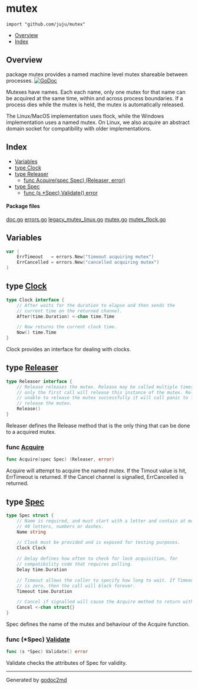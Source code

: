 

# mutex
`import "github.com/juju/mutex"`

* [Overview](#pkg-overview)
* [Index](#pkg-index)

## <a name="pkg-overview">Overview</a>
package mutex provides a named machine level mutex shareable between processes.
[![GoDoc](https://godoc.org/github.com/juju/mutex?status.svg)](https://godoc.org/github.com/juju/mutex)

Mutexes have names. Each each name, only one mutex for that name can be
acquired at the same time, within and across process boundaries. If a
process dies while the mutex is held, the mutex is automatically released.

The Linux/MacOS implementation uses flock, while the Windows implementation
uses a named mutex. On Linux, we also acquire an abstract domain socket for
compatibility with older implementations.




## <a name="pkg-index">Index</a>
* [Variables](#pkg-variables)
* [type Clock](#Clock)
* [type Releaser](#Releaser)
  * [func Acquire(spec Spec) (Releaser, error)](#Acquire)
* [type Spec](#Spec)
  * [func (s *Spec) Validate() error](#Spec.Validate)


#### <a name="pkg-files">Package files</a>
[doc.go](/src/github.com/juju/mutex/doc.go) [errors.go](/src/github.com/juju/mutex/errors.go) [legacy_mutex_linux.go](/src/github.com/juju/mutex/legacy_mutex_linux.go) [mutex.go](/src/github.com/juju/mutex/mutex.go) [mutex_flock.go](/src/github.com/juju/mutex/mutex_flock.go) 



## <a name="pkg-variables">Variables</a>
``` go
var (
    ErrTimeout   = errors.New("timeout acquiring mutex")
    ErrCancelled = errors.New("cancelled acquiring mutex")
)
```



## <a name="Clock">type</a> [Clock](/src/target/mutex.go?s=682:907#L28)
``` go
type Clock interface {
    // After waits for the duration to elapse and then sends the
    // current time on the returned channel.
    After(time.Duration) <-chan time.Time

    // Now returns the current clock time.
    Now() time.Time
}
```
Clock provides an interface for dealing with clocks.










## <a name="Releaser">type</a> [Releaser](/src/target/mutex.go?s=337:624#L19)
``` go
type Releaser interface {
    // Release releases the mutex. Release may be called multiple times, but
    // only the first call will release this instance of the mutex. Release is
    // unable to release the mutex successfully it will call panic to forcibly
    // release the mutex.
    Release()
}
```
Releaser defines the Release method that is the only thing that can be done
to a acquired mutex.







### <a name="Acquire">func</a> [Acquire](/src/target/mutex.go?s=1757:1798#L61)
``` go
func Acquire(spec Spec) (Releaser, error)
```
Acquire will attempt to acquire the named mutex. If the Timout value
is hit, ErrTimeout is returned. If the Cancel channel is signalled,
ErrCancelled is returned.





## <a name="Spec">type</a> [Spec](/src/target/mutex.go?s=986:1583#L38)
``` go
type Spec struct {
    // Name is required, and must start with a letter and contain at most
    // 40 letters, numbers or dashes.
    Name string

    // Clock must be provided and is exposed for testing purposes.
    Clock Clock

    // Delay defines how often to check for lock acquisition, for
    // compatibility code that requires polling.
    Delay time.Duration

    // Timeout allows the caller to specify how long to wait. If Timeout
    // is zero, then the call will block forever.
    Timeout time.Duration

    // Cancel if signalled will cause the Acquire method to return with ErrCancelled.
    Cancel <-chan struct{}
}
```
Spec defines the name of the mutex and behaviour of the Acquire function.










### <a name="Spec.Validate">func</a> (\*Spec) [Validate](/src/target/mutex.go?s=2640:2671#L105)
``` go
func (s *Spec) Validate() error
```
Validate checks the attributes of Spec for validity.








- - -
Generated by [godoc2md](http://godoc.org/github.com/davecheney/godoc2md)
